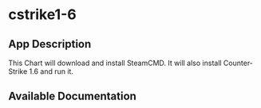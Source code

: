 # cstrike1-6

## App Description

This Chart will download and install SteamCMD. It will also install Counter-Strike 1.6 and run it.

## Available Documentation

